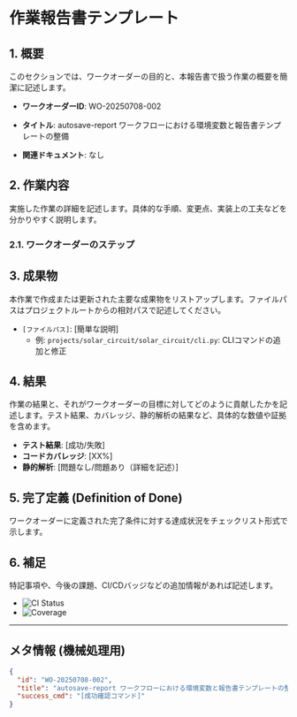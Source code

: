 <!-- TEMPLATE_START -->
# 作業報告書テンプレート

## 1. 概要

このセクションでは、ワークオーダーの目的と、本報告書で扱う作業の概要を簡潔に記述します。

- **ワークオーダーID**: WO-20250708-002
- **タイトル**: autosave-report ワークフローにおける環境変数と報告書テンプレートの整備

- **関連ドキュメント**: なし


## 2. 作業内容

実施した作業の詳細を記述します。具体的な手順、変更点、実装上の工夫などを分かりやすく説明します。



### 2.1. ワークオーダーのステップ



## 3. 成果物

本作業で作成または更新された主要な成果物をリストアップします。ファイルパスはプロジェクトルートからの相対パスで記述してください。

- `[ファイルパス]`: [簡単な説明]
  - 例: `projects/solar_circuit/solar_circuit/cli.py`: CLIコマンドの追加と修正

## 4. 結果

作業の結果と、それがワークオーダーの目標に対してどのように貢献したかを記述します。テスト結果、カバレッジ、静的解析の結果など、具体的な数値や証拠を含めます。

- **テスト結果**: [成功/失敗]
- **コードカバレッジ**: [XX%]
- **静的解析**: [問題なし/問題あり（詳細を記述）]

## 5. 完了定義 (Definition of Done)

ワークオーダーに定義された完了条件に対する達成状況をチェックリスト形式で示します。



## 6. 補足

特記事項や、今後の課題、CI/CDバッジなどの追加情報があれば記述します。

- ![CI Status](https://example.com/ci-badge.svg)
- ![Coverage](https://example.com/coverage-badge.svg)

---

## メタ情報 (機械処理用)

```json
{
  "id": "WO-20250708-002",
  "title": "autosave-report ワークフローにおける環境変数と報告書テンプレートの整備",
  "success_cmd": "[成功確認コマンド]"
}
````

<!-- TEMPLATE_END -->